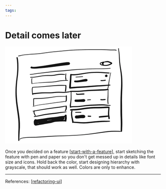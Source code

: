 ```yaml
--- 
tags:
---
```


# Detail comes later

![](../../attachments/2021-02-08-15-26-13.png)

Once you decided on a feature [[start-with-a-feature]],  start sketching the feature with pen and paper so you don't get messed up in details like font size and icons.
Hold back the color, start designing hierarchy with grayscale, that should work as well. Colors are only to enhance.

---
References:
[[refactoring-ui]]

[//begin]: # "Autogenerated link references for markdown compatibility"
[start-with-a-feature]: start-with-a-feature.md "Start with a feature, not a layout"
[refactoring-ui]: refactoring-ui.md "Refactoring UI"
[//end]: # "Autogenerated link references"